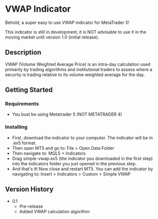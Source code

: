 # VWAP Indicator

Behold, a super easy to use VWAP indicator for MetaTrader 5! 

This indicator is still in development, it is NOT advisable to use it in the moving market until version 1.0 (initial release).

## Description

VWAP (Volume Weighted Average Price) is an intra-day calculation used primarily by trading algorithms and institutional traders to assess where a security is trading relative to its volume weighted average for the day.

## Getting Started

### Requirements

* You bust be using Metatrader 5 (NOT METATRADER 4)

### Installing

* First, download the indicator to your computer. The indicator will be in .ex5 format.
* Then open MT5 and go to: File > Open Data Folder
* Then navigate to: MQL5 > Indicators
* Drag simple-vwap.ex5 (the indicator you downloaded in the first step) into the indicators folder you just opened in the previous step.
* And that's it! Now close and restart MT5. You can add the indicator by navigating to: Insert > Indicators > Custom > Simple VWAP

## Version History

* 0.1
    * Pre-release
    * Added VWAP calculation algorithm
    